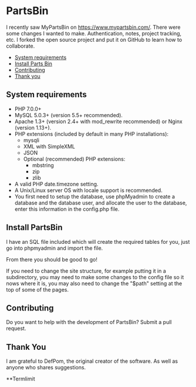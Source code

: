 # PartsBin

I recently saw MyPartsBin on https://www.mypartsbin.com/. There were some changes I wanted to make. Authentication, notes, project tracking, etc.  I forked the open source project and put it on GitHub to learn how to collaborate.

* [System requirements](#system-requirements)
* [Install Parts Bin](#install-partsbin)
* [Contributing](#contributing)
* [Thank you](#thank-you)

## System requirements

- PHP 7.0.0+
- MySQL 5.0.3+ (version 5.5+ recommended).
- Apache 1.3+ (version 2.4+ with mod_rewrite recommended) or Nginx (version 1.13+).
- PHP extensions (included by default in many PHP installations):
  - mysqli
  - XML with SimpleXML
  - JSON
  - Optional (recommended) PHP extensions:
    - mbstring
    - zip
    - zlib
- A valid PHP date.timezone setting.
- A Unix/Linux server OS with locale support is recommended.
- You first need to setup the database, use phpMyadmin to create a database and the database user, and allocate the user to the database, enter this information in the config.php file.

## Install PartsBin

I have an SQL file included which will create the required tables for you, just go into phpmyadmin and import the file.

From there you should be good to go!

If you need to change the site structure, for example putting it in a subdirectory, you may need to make some changes to the config file so it nows where it is, you may also need to change the "$path" setting at the top of some of the pages.

## Contributing

Do you want to help with the development of PartsBin? Submit a pull request.

## Thank You

I am grateful to DefPom, the original creator of the software.  As well as anyone who shares suggestions.

**Termlimit